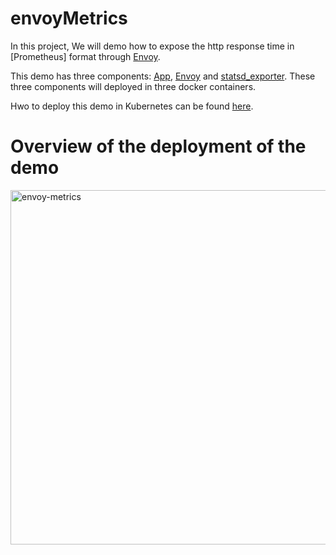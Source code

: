 # envoyMetrics
In this project, We will demo how to expose the http response time in [Prometheus] format through [Envoy](https://www.envoyproxy.io).

This demo has three components: [App](https://github.com/songbinliu/envoyMetrics/tree/master/components/app), [Envoy](https://github.com/songbinliu/envoyMetrics/tree/master/components/envoy) and [statsd_exporter](https://github.com/songbinliu/envoyMetrics/tree/master/components/statsd_exporter). These three components will deployed in three docker containers.

Hwo to deploy this demo in Kubernetes can be found [here](https://github.com/songbinliu/envoyMetrics).

# Overview of the deployment of the demo
<img width="567" alt="envoy-metrics" src="https://user-images.githubusercontent.com/27221807/32904808-3db96434-cac6-11e7-8ed6-231f6166295c.png">
